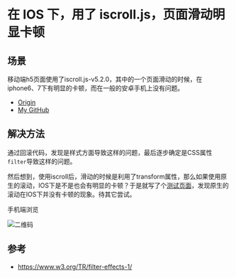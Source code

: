 # 在 IOS 下，用了 iscroll.js，页面滑动明显卡顿
## 场景
移动端h5页面使用了iscroll.js-v5.2.0，其中的一个页面滑动的时候，在iphone6、7下有明显的卡顿，而在一般的安卓手机上没有问题。


- [Origin][url-origin]
- [My GitHub][url-my-github]

## 解决方法
通过回滚代码，发现是样式方面导致这样的问题，最后逐步确定是CSS属性`filter`导致这样的问题。

然后想到，使用iscroll后，滑动的时候是利用了transform属性，那么如果使用原生的滚动，IOS下是不是也会有明显的卡顿？于是就写了个[测试页面](https://xxholic.github.io/lab/lab-css/filter.html)，发现原生的滚动在IOS下并没有卡顿的现象。待其它尝试。

手机端浏览

![二维码](https://xxholic.github.io/segment/images/3-1.png)

## 参考
- https://www.w3.org/TR/filter-effects-1/

[url-origin]:https://github.com/XXHolic/segment/issues/js后页面卡顿
[url-my-github]:https://github.com/XXHolic

[url-origin]:https://github.com/XXHolic/segment/issues/js后页面卡顿
[url-my-github]:https://github.com/XXHolic